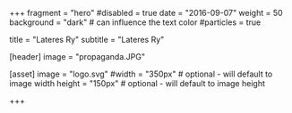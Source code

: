 +++
fragment = "hero"
#disabled = true
date = "2016-09-07"
weight = 50
background = "dark" # can influence the text color
#particles = true

title = "Lateres Ry"
subtitle = "Lateres Ry"

[header]
  image = "propaganda.JPG"

[asset]
  image = "logo.svg"
  #width = "350px" # optional - will default to image width
  height = "150px" # optional - will default to image height
  
+++

